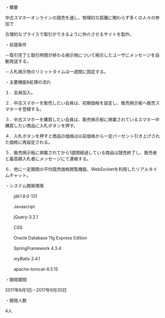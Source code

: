 

・概要

中古スマホーオンラインの競売を通し、物理的な距離に関わらず多くの人々の参加で

合理的なプライスで取引ができるように仲介させるサイトを製作。

・前提条件

－取引完了と取引時間が終わる掲示物について掲示したユーザにメッセージを自動発送する。

－入札掲示物のリミットタイムは一週間に固定する。

・主要機能&処理の流れ

１．会員加入。

２．中古スマホーを販売したい会員は、初期価格を設定し、販売掲示板へ販売スマホーを登録する。

３．中古スマホーを購買したい会員は、販売掲示板に掲載されているスマホー中購買したい商品に入札ボタンを押す。

４．入札ボタンを押すと商品の価格は以前価格から一定パーセント引き上げされた価格に再設定される。

５．販売掲示板に掲載されてから1週間経過している商品は競売終了し、販売者と最高額入札者にメッセージにて連絡する。

６．他に一定期間の平均競売価格閲覧機能、WebSocketを利用したリアルタイムチャット。

・システム開発環境

　　jdk1.8.0-131

　　Javascript

　　jQuery-3.2.1

　　CSS

　　Oracle Database 11g Express Edition

　　SpringFramework 4.3.4

　　myBatis 3.4.1

　　apache-tomcat-8.5.15

・開発期間

2017年8月1日－2017年9月30日

・開発人数

4人
